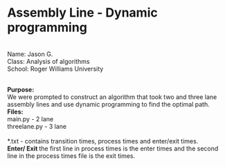 # Assembly Line - Dynamic programming
<br>
Name: Jason G.<br> 
Class: Analysis of algorithms <br>
School: Roger Williams University <br>
<br>

<b>Purpose:</b><br>
We were prompted to construct an algorithm that took two and three lane assembly lines and use dynamic programming to find the optimal path. 
<br>
<b>Files:</b>
<br>
main.py - 2 lane
<br>
threelane.py - 3 lane
<br>
<br>
*.txt - contains transition times, process times and enter/exit times.
<br>
<b>Enter/ Exit </b>
the first line in process times is the enter times and the second line in the process times file is the exit times.
<br>
